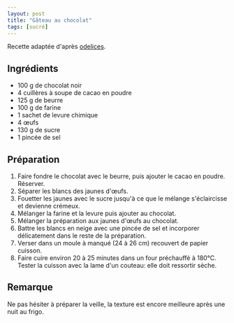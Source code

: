 ```yaml
---
layout: post
title: "Gâteau au chocolat"
tags: [sucré]
---
```


Recette adaptée d'après [odelices](https://odelices.ouest-france.fr/recette/gateau-au-chocolat-r191/).

## Ingrédients

- 100 g de chocolat noir
- 4 cuillères à soupe de cacao en poudre
- 125 g de beurre
- 100 g de farine
- 1 sachet de levure chimique
- 4 œufs
- 130 g de sucre
- 1 pincée de sel

## Préparation

1. Faire fondre le chocolat avec le beurre, puis ajouter le cacao en poudre. Réserver.
2. Séparer les blancs des jaunes d'œufs.
3. Fouetter les jaunes avec le sucre jusqu'à ce que le mélange s'éclaircisse et devienne crémeux.
4. Mélanger la farine et la levure puis ajouter au chocolat.
5. Mélanger la préparation aux jaunes d'œufs au chocolat.
6. Battre les blancs en neige avec une pincée de sel et incorporer délicatement dans le reste de la préparation.
7. Verser dans un moule à manqué (24 à 26 cm) recouvert de papier cuisson.
8. Faire cuire environ 20 à 25 minutes dans un four préchauffé à 180°C. Tester la cuisson avec la lame d'un couteau: elle doit ressortir sèche.

## Remarque

Ne pas hésiter à préparer la veille, la texture est encore meilleure après une nuit au frigo.
